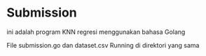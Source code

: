 # Submission

ini adalah program KNN regresi menggunakan bahasa Golang

File submission.go dan dataset.csv Running di direktori yang sama

